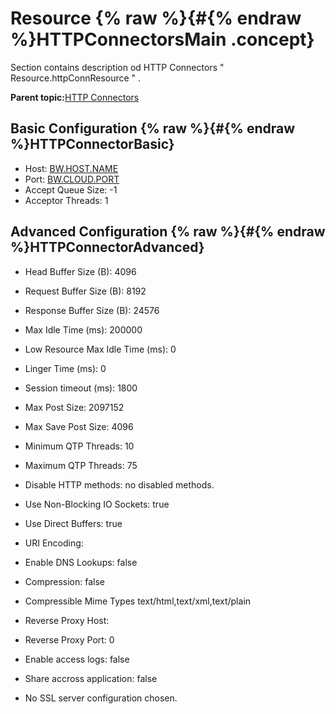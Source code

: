# Resource {% raw %}{#{% endraw %}HTTPConnectorsMain .concept}

Section contains description od HTTP Connectors " Resource.httpConnResource " .

**Parent topic:**[HTTP Connectors](../../../../projects/com.odido-rfp-demo.application_1.0.0_ear/common/httpConnector.md)

## Basic Configuration {% raw %}{#{% endraw %}HTTPConnectorBasic}

-   Host: [BW.HOST.NAME](#Prod:%20localhost,%20default:%20localhost,%20Dev:%20localhost,%20Test:%20localhost,)
-   Port: [BW.CLOUD.PORT](#Prod:%208080,%20default:%208080,%20Dev:%208080,%20Test:%208080,)
-   Accept Queue Size: -1
-   Acceptor Threads: 1

## Advanced Configuration {% raw %}{#{% endraw %}HTTPConnectorAdvanced}

-   Head Buffer Size \(B\): 4096
-   Request Buffer Size \(B\): 8192
-   Response Buffer Size \(B\): 24576
-   Max Idle Time \(ms\): 200000
-   Low Resource Max Idle Time \(ms\): 0
-   Linger Time \(ms\): 0
-   Session timeout \(ms\): 1800
-   Max Post Size: 2097152
-   Max Save Post Size: 4096
-   Minimum QTP Threads: 10
-   Maximum QTP Threads: 75
-   Disable HTTP methods: no disabled methods.

-   Use Non-Blocking IO Sockets: true
-   Use Direct Buffers: true
-   URI Encoding:
-   Enable DNS Lookups: false
-   Compression: false
-   Compressible Mime Types text/html,text/xml,text/plain
-   Reverse Proxy Host:
-   Reverse Proxy Port: 0
-   Enable access logs: false
-   Share accross application: false

-   No SSL server configuration chosen.

